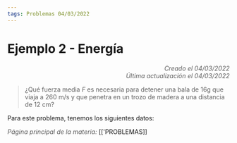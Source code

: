 ```yaml
---
tags: Problemas 04/03/2022
---
```


# Ejemplo 2 - Energía
<div style="text-align: right; opacity: 0.7; font-style: italic;">Creado el 04/03/2022</div>
<div style="text-align: right; opacity: 0.7; font-style: italic;">Última actualización el 04/03/2022</div>

> ¿Qué fuerza media $F$ es necesaria para detener una bala de 16g que viaja a 260 m/s y que penetra en un trozo de madera a una distancia de 12 cm?

Para este problema, tenemos los siguientes datos:


<span style="opacity: 0.7; font-style: italic;">Página principal de la materia:</span> [['PROBLEMAS]]